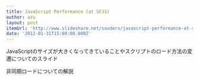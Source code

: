 ```yaml
---
title: JavaScript Performance (at SFJS)
author: azu
layout: post
itemUrl: 'http://www.slideshare.net/souders/javascript-performance-at-sfjs'
date: '2012-01-31T15:00:00.000Z'
---
```

JavaScriptのサイズが大きくなってきていることやスクリプトのロード方法の変遷についてのスライド

非同期ロードについての解説
